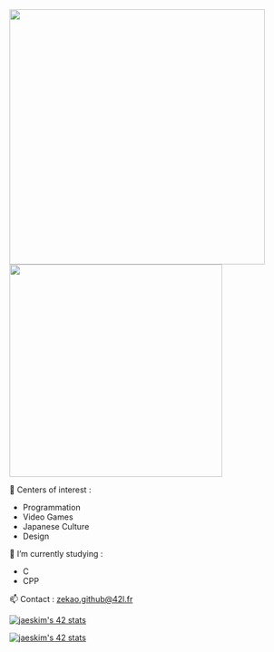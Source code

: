 
<img src="https://github-readme-stats.vercel.app/api?username=Zekao&show_icons=true&theme=gotham&?count_private=true&include_all_commits=true" length="100" width="450"> 
<img src="https://github-readme-stats.vercel.app/api/top-langs/?username=Zekao&layout=compact&theme=gotham" length="100" width="375">

🎲 Centers of interest : <br>
 -  Programmation
 -  Video Games
 -  Japanese Culture 
 -  Design <br>
 
 🧠 I’m currently studying : <br>
  - C <br>
  - CPP <br>

📫 Contact : zekao.github@42l.fr	

[![jaeskim's 42 stats](https://badge42.herokuapp.com/api/stats/emaugale?privacyEmail=true&privacyName=false)](https://github.com/Zekao)

[![jaeskim's 42 stats](https://badge42.herokuapp.com/api/stats/emaugale?cursus=C%20Piscine&privacyEmail=false&privacyName=true)](https://github.com/Zekao)
<!--
**Zekao/zekao** is a ✨ _special_ ✨ repository because its `README.md` (this file) appears on your GitHub profile.

Here are some ideas to get you started:

- 🔭 I’m currently working on ...
- 🌱 I’m currently learning ...
- 👯 I’m looking to collaborate on ...
- 🤔 I’m looking for help with ...
- 💬 Ask me about ...
- 📫 How to reach me: ...
- 😄 Pronouns: ...
- ⚡ Fun fact: ...
-->
